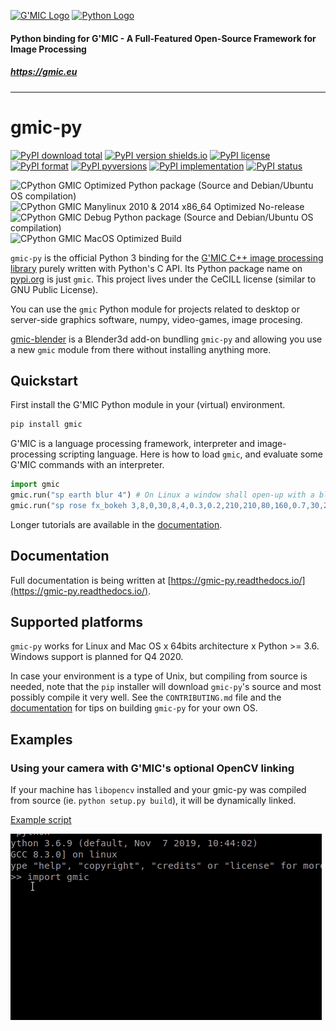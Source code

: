 <a href="https://gmic.eu">![G'MIC Logo](https://gmic.eu/img/logo4.jpg)</a>
<a href="https://www.python.org">![Python Logo](https://www.python.org/static/community_logos/python-logo-master-v3-TM-flattened.png)</a>

#### 
#### Python binding for G'MIC - A Full-Featured Open-Source Framework for Image Processing
##### https://gmic.eu

---------------------------

# gmic-py
[![PyPI download total](https://img.shields.io/pypi/dt/gmic.svg)](https://pypi.python.org/pypi/gmic/)
[![PyPI version shields.io](https://img.shields.io/pypi/v/gmic.svg)](https://pypi.python.org/pypi/gmic/)
[![PyPI license](https://img.shields.io/pypi/l/gmic.svg)](https://pypi.python.org/pypi/gmic/)
[![PyPI format](https://img.shields.io/pypi/format/gmic.svg)](https://pypi.python.org/pypi/gmic/)
[![PyPI pyversions](https://img.shields.io/pypi/pyversions/gmic.svg)](https://pypi.python.org/pypi/gmic/)
[![PyPI implementation](https://img.shields.io/pypi/implementation/gmic.svg)](https://pypi.python.org/pypi/gmic/)
[![PyPI status](https://img.shields.io/pypi/status/gmic.svg)](https://pypi.python.org/pypi/gmic/)

![CPython GMIC Optimized Python package (Source and Debian/Ubuntu OS compilation)](https://github.com/myselfhimself/gmic-py/workflows/CPython%20GMIC%20Optimized%20Python%20package%20(Source%20and%20Debian/Ubuntu%20OS%20compilation)/badge.svg)
![CPython GMIC Manylinux 2010 & 2014 x86_64 Optimized No-release](https://github.com/myselfhimself/gmic-py/workflows/CPython%20GMIC%20Manylinux%202010%20&%202014%20x86_64%20Optimized%20No-release/badge.svg)
![CPython GMIC Debug Python package (Source and Debian/Ubuntu OS compilation)](https://github.com/myselfhimself/gmic-py/workflows/CPython%20GMIC%20Debug%20Python%20package%20(Source%20and%20Debian/Ubuntu%20OS%20compilation)/badge.svg)
![CPython GMIC MacOS Optimized Build](https://github.com/myselfhimself/gmic-py/workflows/CPython%20GMIC%20MacOS%20Optimized%20Build/badge.svg)

`gmic-py` is the official Python 3 binding for the [G'MIC C++ image processing library](https://gmic.eu) purely written with Python's C API.
Its Python package name on [pypi.org](https://pypi.org/project/gmic/) is just `gmic`.
This project lives under the CeCILL license (similar to GNU Public License).


You can use the `gmic` Python module for projects related to desktop or server-side graphics software, numpy, video-games, image procesing.

[gmic-blender](https://github.com/myselfhimself/gmic-blender) is a Blender3d add-on bundling `gmic-py` and allowing you use a new `gmic` module from there without installing anything more.

## Quickstart
First install the G'MIC Python module in your (virtual) environment.

```sh
pip install gmic
```

G'MIC is a language processing framework, interpreter and image-processing scripting language. 
Here is how to load `gmic`, and evaluate some G'MIC commands with an interpreter.
```python
import gmic
gmic.run("sp earth blur 4") # On Linux a window shall open-up with a blurred earth
gmic.run("sp rose fx_bokeh 3,8,0,30,8,4,0.3,0.2,210,210,80,160,0.7,30,20,20,1,2,170,130,20,110,0.15,0 output rose_with_bokeh.png") # Save a rose with bokeh effect to file
```

Longer tutorials are available in the [documentation](https://gmic-py.readthedocs.io/).

## Documentation
Full documentation is being written at [https://gmic-py.readthedocs.io/](https://gmic-py.readthedocs.io/).

## Supported platforms
`gmic-py` works for Linux and Mac OS x 64bits architecture x Python >= 3.6. Windows support is planned for Q4 2020.

In case your environment is a type of Unix, but compiling from source is needed, note that the `pip` installer will download `gmic-py`'s source and most possibly compile it very well.
See the `CONTRIBUTING.md` file and the [documentation](https://gmic-py.readthedocs.io/) for tips on building `gmic-py` for your own OS.

## Examples

### Using your camera with G'MIC's optional OpenCV linking
If your machine has `libopencv` installed and your gmic-py was compiled from source (ie. `python setup.py build`), it will be dynamically linked.

[Example script](examples/opencv-camera/gmic-py-opencv-camera.py)

![Live example](examples/opencv-camera/gmic-py-opencv-camera.gif)

